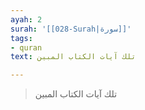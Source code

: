 ```yaml
---
ayah: 2
surah: '[[028-Surah|سورة]]'
tags:
- quran
text: تلك آيات الكتاب المبين

---
```

> تلك آيات الكتاب المبين
